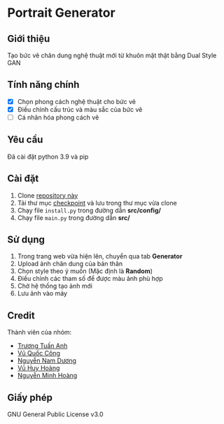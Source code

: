 # Portrait Generator

## Giới thiệu
Tạo bức vẽ chân dung nghệ thuật mới từ khuôn mặt thật bằng Dual Style GAN

## Tính năng chính
- [x] Chọn phong cách nghệ thuật cho bức vẽ
- [x] Điều chỉnh cấu trúc và màu sắc của bức vẽ
- [ ] Cá nhân hóa phong cách vẽ

## Yêu cầu
Đã cài đặt python 3.9 và pip

## Cài đặt
1. Clone [repository này](https://github.com/Kokoroou/portrait-generator)
2. Tải thư mục [checkpoint](https://github.com/williamyang1991/DualStyleGAN#pretrained-models)
và lưu trong thư mục vừa clone
3. Chạy file `install.py` trong đường dẫn **src/config/**
4. Chạy file `main.py` trong đường dẫn **src/**

## Sử dụng
1. Trong trang web vừa hiện lên, chuyển qua tab **Generator**
2. Upload ảnh chân dung của bản thân 
3. Chọn style theo ý muốn (Mặc định là **Random**)
4. Điều chỉnh các tham số để được màu ảnh phù hợp
5. Chờ hệ thống tạo ảnh mới
6. Lưu ảnh vào máy

## Credit
Thành viên của nhóm:
- [Trương Tuấn Anh](https://github.com/Kokoroou)
- [Vũ Quốc Công](https://github.com/congth2001)
- [Nguyễn Nam Dương](https://github.com/duongnn194034)
- [Vũ Huy Hoàng](https://github.com/Gohan0107)
- [Nguyễn Minh Hoàng](https://github.com/ltkz000)

## Giấy phép
GNU General Public License v3.0
